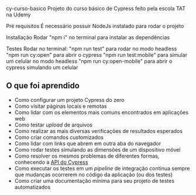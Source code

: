 cy-curso-basico
Projeto do curso básico de Cypress feito pela escola TAT na Udemy

Pré requisitos
É necessário possuir NodeJs instalado para rodar o projeto

Installação
Rodar "npm i" no terminal para instalar as dependências

Testes
Rodar no terminal: 
"npm run test" para rodar no modo headless
"npm run cy:open" para abrir o cypress
"npm run test:mobile" para simular um celular no modo headless
"npm run cy:open-mobile" para abrir o cypress simulando um celular

## O que foi aprendido

- Como configurar um projeto Cypress do zero
- Como visitar páginas locais e remotas
- Como lidar com os elementos mais comuns encontrados em aplicações web
- Como testar _upload_ de arquivos
- Como realizar as mais diversas verificações de resultados esperados
- Como criar comandos customizados
- Como lidar com links que abrem em outra aba do navegador
- Como rodar testes simulando as dimensões de um dispositivo móvel
- Como resolver os mesmos problemas de diferentes formas, conhecendo a [API do Cypress](https://docs.cypress.io/api/table-of-contents)
- Como executar os testes em um _pipeline_ de integração contínua sempre que mudanças ocorrerem no código da aplicação (ou dos testes)
- Como criar uma documentação mínima para seu projeto de testes automatizados
